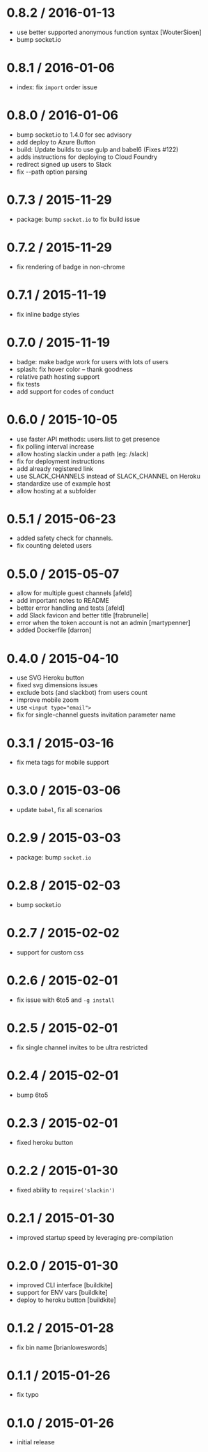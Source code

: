 
0.8.2 / 2016-01-13
==================

  * use better supported anonymous function syntax [WouterSioen]
  * bump socket.io

0.8.1 / 2016-01-06
==================

  * index: fix `import` order issue

0.8.0 / 2016-01-06
==================

  * bump socket.io to 1.4.0 for sec advisory
  * add deploy to Azure Button
  * build: Update builds to use gulp and babel6 (Fixes #122)
  * adds instructions for deploying to Cloud Foundry
  * redirect signed up users to Slack
  * fix --path option parsing

0.7.3 / 2015-11-29
==================

  * package: bump `socket.io` to fix build issue

0.7.2 / 2015-11-29
==================

  * fix rendering of badge in non-chrome

0.7.1 / 2015-11-19
==================

  * fix inline badge styles

0.7.0 / 2015-11-19
==================

  * badge: make badge work for users with lots of users
  * splash: fix hover color – thank goodness
  * relative path hosting support
  * fix tests
  * add support for codes of conduct

0.6.0 / 2015-10-05
==================

  * use faster API methods: users.list to get presence
  * fix polling interval increase
  * allow hosting slackin under a path (eg: /slack)
  * fix for deployment instructions
  * add already registered link
  * use SLACK_CHANNELS instead of SLACK_CHANNEL on Heroku
  * standardize use of example host
  * allow hosting at a subfolder

0.5.1 / 2015-06-23
==================

  * added safety check for channels.
  * fix counting deleted users

0.5.0 / 2015-05-07
==================

  * allow for multiple guest channels [afeld]
  * add important notes to README
  * better error handling and tests [afeld]
  * add Slack favicon and better title [frabrunelle]
  * error when the token account is not an admin [martypenner]
  * added Dockerfile [darron]

0.4.0 / 2015-04-10
==================

 * use SVG Heroku button
 * fixed svg dimensions issues
 * exclude bots (and slackbot) from users count
 * improve mobile zoom
 * use `<input type="email">`
 * fix for single-channel guests invitation parameter name

0.3.1 / 2015-03-16
==================

 * fix meta tags for mobile support

0.3.0 / 2015-03-06
==================

 * update `babel`, fix all scenarios

0.2.9 / 2015-03-03
==================

 * package: bump `socket.io`

0.2.8 / 2015-02-03
==================

 * bump socket.io

0.2.7 / 2015-02-02
==================

 * support for custom css

0.2.6 / 2015-02-01
==================

 * fix issue with 6to5 and `-g install`

0.2.5 / 2015-02-01
==================

 * fix single channel invites to be ultra restricted

0.2.4 / 2015-02-01
==================

 * bump 6to5

0.2.3 / 2015-02-01
==================

 * fixed heroku button

0.2.2 / 2015-01-30
==================

 * fixed ability to `require('slackin')`

0.2.1 / 2015-01-30
==================

 * improved startup speed by leveraging pre-compilation

0.2.0 / 2015-01-30
==================

 * improved CLI interface [buildkite]
 * support for ENV vars [buildkite]
 * deploy to heroku button [buildkite]

0.1.2 / 2015-01-28
==================

 * fix bin name [brianloweswords]

0.1.1 / 2015-01-26
==================

 * fix typo

0.1.0 / 2015-01-26
==================

 * initial release
